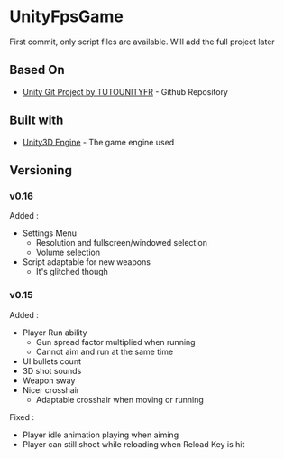 # UnityFpsGame

First commit, only script files are available.
Will add the full project later


## Based On

* [Unity Git Project by TUTOUNITYFR](https://github.com/TUTOUNITYFR/TUTO-FPS-2018) - Github Repository

## Built with
* [Unity3D Engine](https://unity.com/fr) - The game engine used

## Versioning
### v0.16
Added :
- Settings Menu
  - Resolution and fullscreen/windowed selection
  - Volume selection
- Script adaptable for new weapons
  - It's glitched though


### v0.15
Added :
- Player Run ability
  - Gun spread factor multiplied when running
  - Cannot aim and run at the same time
- UI bullets count
- 3D shot sounds
- Weapon sway
- Nicer crosshair
  - Adaptable crosshair when moving or running

Fixed :
- Player idle animation playing when aiming
- Player can still shoot while reloading when Reload Key is hit
